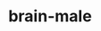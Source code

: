 ---
title: brain-male
release_version: v1.3
hra_release_version:
  - v1.0
  - v1.1
  - v1.2
  - v1.3
model_type: ref-organs
description: '[This reference organ](https://hubmapconsortium.github.io/ccf/pages/ccf-3d-reference-library.html) was created using data from the "[Allen Human Reference Atlas – 3D, 2020](https://doi.org/10.1002/cne.24080)" representing one half of the human brain (Ding et al., 2016). The 141 anatomical structures were mirrored to arrive at a whole human brain (as intended) and resized to fit the Visible Human Male and Female bodies. Note that this organ is not licensed under Creative Commons Attribution 4.0 International (CC BY 4.0). Instead, these terms of use apply: [Allen Institute Terms of Use](https://alleninstitute.org/legal/terms-use).'
creators:
  - 0000-0003-4066-7531
  - 0000-0002-3333-5646
project_leads:
  - 0000-0002-3321-6137
reviewers:
  - 0000-0002-7072-5272
creation_date: 2022-05-06T00:00:00
license: CC BY 4.0
publisher:  HuBMAP 
funder:  National Institutes of Health 
award_number:  OT2OD026671 
hubmap_id:  HBM946.SSFX.636 
datatable: Allen_M_Brain.glb
doi: https://doi.org/10.48539/HBM946.SSFX.636
---